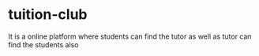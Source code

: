# tuition-club
It is a online platform where students can find the tutor as well as
tutor can find the students also
